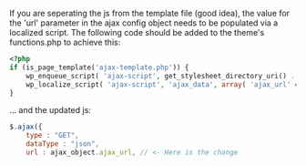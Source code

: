 If you are seperating the js from the template file (good idea), the value for the 'url' parameter in the ajax config object needs to be populated via a localized script. The following code should be added to the theme's functions.php to achieve this:

```php
<?php
if (is_page_template('ajax-template.php')) {
    wp_enqueue_script( 'ajax-script', get_stylesheet_directory_uri() . 'placeholder/path/to/js/file', array('jquery'), '1.0.0', false );
    wp_localize_script( 'ajax-script', 'ajax_data', array( 'ajax_url' => admin_url( 'admin-ajax.php' ) ) );
}
```

... and the updated js:
```js
$.ajax({
    type : "GET",
    dataType : "json",
    url : ajax_object.ajax_url, // <- Here is the change
```